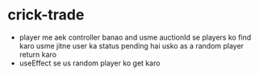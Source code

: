 # crick-trade

- player me aek controller banao and usme auctionId se players ko find karo usme jitne user ka status pending hai usko as a random player return karo
- useEffect se us random player ko get karo 
 